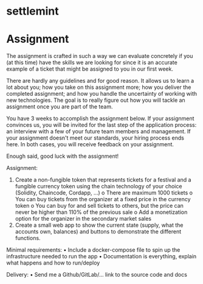 # settlemint


# Assignment

The assignment is crafted in such a way we can evaluate concretely if you (at this time) have the skills we are looking for since it is an accurate example of a ticket that might be assigned to you in our first week.

There are hardly any guidelines and for good reason. It allows us to learn a lot about you; how you take on this assignment more; how you deliver the completed assignment; and how you handle the uncertainty of working with new technologies. The goal is to really figure out how you will tackle an assignment once you are part of the team.

You have 3 weeks to accomplish the assignment below. If your assignment convinces us, you will be invited for the last step of the application process: an interview with a few of your future team members and management. If your assignment doesn't meet our standards, your hiring process ends here. In both cases, you will receive feedback on your assignment.

Enough said, good luck with the assignment!

Assignment:

1.	Create a non-fungible token that represents tickets for a festival and a fungible currency token using the chain technology of your choice (Solidity, Chaincode, Cordapp, ...)
o	There are maximum 1000 tickets
o	You can buy tickets from the organizer at a fixed price in the currency token
o	You can buy for and sell tickets to others, but the price can never be higher than 110% of the previous sale
o	Add a monetization option for the organizer in the secondary market sales
2.	Create a small web app to show the current state (supply, what the accounts own, balances) and buttons to demonstrate the different functions.

Minimal requirements:
•	Include a docker-compose file to spin up the infrastructure needed to run the app
•	Documentation is everything, explain what happens and how to run/deploy

Delivery:
•	Send me a Github/GitLab/… link to the source code and docs
